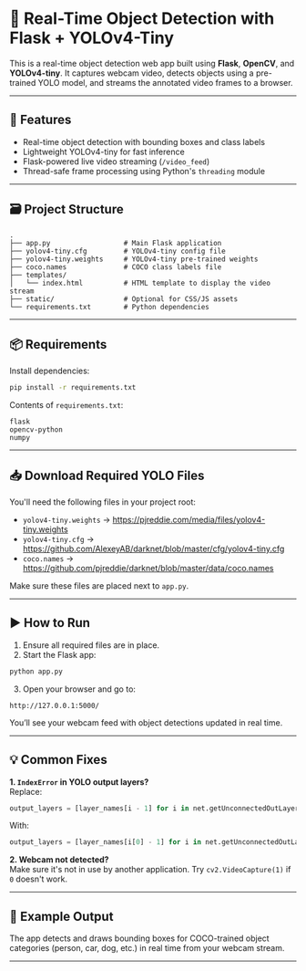 
# 🧠 Real-Time Object Detection with Flask + YOLOv4-Tiny

This is a real-time object detection web app built using **Flask**, **OpenCV**, and **YOLOv4-tiny**. It captures webcam video, detects objects using a pre-trained YOLO model, and streams the annotated video frames to a browser.

---

## 🚀 Features

- Real-time object detection with bounding boxes and class labels
- Lightweight YOLOv4-tiny for fast inference
- Flask-powered live video streaming (`/video_feed`)
- Thread-safe frame processing using Python's `threading` module

---

## 🗃️ Project Structure

```
.
├── app.py                  # Main Flask application
├── yolov4-tiny.cfg         # YOLOv4-tiny config file
├── yolov4-tiny.weights     # YOLOv4-tiny pre-trained weights
├── coco.names              # COCO class labels file
├── templates/
│   └── index.html          # HTML template to display the video stream
├── static/                 # Optional for CSS/JS assets
└── requirements.txt        # Python dependencies
```

---

## 📦 Requirements

Install dependencies:

```bash
pip install -r requirements.txt
```

Contents of `requirements.txt`:

```
flask
opencv-python
numpy
```

---

## 📥 Download Required YOLO Files

You'll need the following files in your project root:

- `yolov4-tiny.weights` → https://pjreddie.com/media/files/yolov4-tiny.weights
- `yolov4-tiny.cfg` → https://github.com/AlexeyAB/darknet/blob/master/cfg/yolov4-tiny.cfg
- `coco.names` → https://github.com/pjreddie/darknet/blob/master/data/coco.names

Make sure these files are placed next to `app.py`.

---

## ▶️ How to Run

1. Ensure all required files are in place.
2. Start the Flask app:

```bash
python app.py
```

3. Open your browser and go to:

```
http://127.0.0.1:5000/
```

You’ll see your webcam feed with object detections updated in real time.

---

## 💡 Common Fixes

**1. `IndexError` in YOLO output layers?**  
Replace:

```python
output_layers = [layer_names[i - 1] for i in net.getUnconnectedOutLayers()]
```

With:

```python
output_layers = [layer_names[i[0] - 1] for i in net.getUnconnectedOutLayers()]
```

**2. Webcam not detected?**  
Make sure it's not in use by another application. Try `cv2.VideoCapture(1)` if `0` doesn't work.

---

## 🧪 Example Output

The app detects and draws bounding boxes for COCO-trained object categories (person, car, dog, etc.) in real time from your webcam stream.

---



